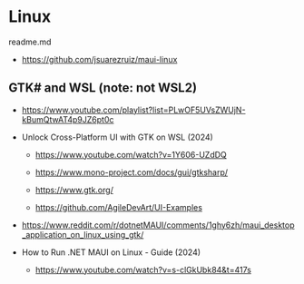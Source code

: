 # Linux

readme.md

*   https://github.com/jsuarezruiz/maui-linux

## GTK# and WSL (note: not WSL2)

*   https://www.youtube.com/playlist?list=PLwOF5UVsZWUjN-kBumQtwAT4p9JZ6pt0c


*   Unlock Cross-Platform UI with GTK on WSL (2024)

    *   https://www.youtube.com/watch?v=1Y606-UZdDQ

    *   https://www.mono-project.com/docs/gui/gtksharp/

    *   https://www.gtk.org/

    *   https://github.com/AgileDevArt/UI-Examples

*   https://www.reddit.com/r/dotnetMAUI/comments/1ghy6zh/maui_desktop_application_on_linux_using_gtk/

*   How to Run .NET MAUI on Linux - Guide (2024)

    *   https://www.youtube.com/watch?v=s-clGkUbk84&t=417s
